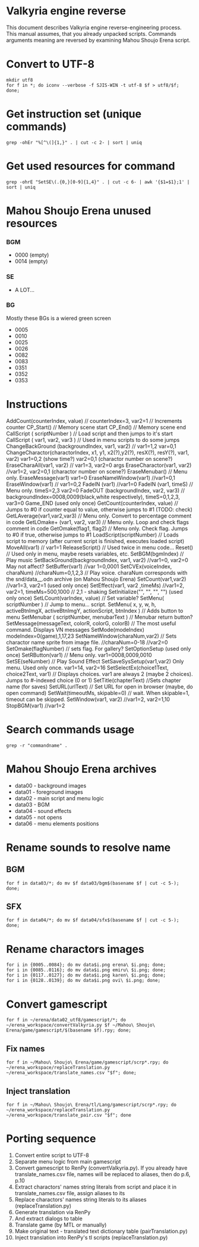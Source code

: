 # Valkyria engine reverse

This document describes Valkyria engine reverse-engineering process.
This manual assumes, that you already unpacked scripts.
Commands arguments meaning are reversed by examining Mahou Shoujo Erena script.

# Convert to UTF-8
```
mkdir utf8
for f in *; do iconv --verbose -f SJIS-WIN -t utf-8 $f > utf8/$f; done;
```

# Get instruction set (unique commands)
`grep -ohEr "%[^\(]{1,}" . | cut -c 2- | sort | uniq`

# Get used resources for command
`grep -ohrE "SetSE\(.{0,}[0-9]{1,4}" . | cut -c 6- | awk '{$1=$1};1' | sort | uniq`

# Mahou Shoujo Erena unused resources
### BGM
- 0000 (empty)
- 0014 (empty)
### SE
- A LOT...

### BG
Mostly these BGs is a wiered green screen
- 0005
- 0010
- 0025
- 0026
- 0082
- 0083
- 0351
- 0352
- 0353

# Instructions
AddCount(counterIndex, value) // counterIndex=3, var2=1 // Increments counter
CP_Start() // Memory scene start
CP_End() // Memory scene end
CallScript ( scriptNumber ) // Load	script and then jumps to it's start
CallScript ( var1, var2, var3 ) // Used in menu scripts to do some jumps
ChangeBackGround (backgroundIndex, var1, var2) // var1=1,2 var=0,1
ChangeCharactor(charactorIndex, x1, y1, x2(?),y2(?), resX(?), resY(?), var1, var2) var1=0,2 (show time?) var2=0,1 (charactor number on scene?)
EraseCharaAll(var1, var2) // var1=3, var2=0 args
EraseCharactor(var1, var2) //var1=2, var2=0,1 (charactor number on scene?)
EraseMenubar() // Menu only.
EraseMessage(var1) var1=0
EraseNameWindow(var1) //var1=0,1
EraseWindow(var1) // var1=0,2
FadeIN (var1) //var1=0 
FadeIN (var1, timeS) // Menu only. timeS=2,3 var2=0
FadeOUT (backgroundIndex, var2, var3)  // backgroundIndex=0008,0009(black,white respectively), timeS=0,1,2,3, var3=0 
Game_END (used only once)
GetCount(counterIndex, value) // Jumps to #0 if counter equal to value, otherwise jumps to #1 (TODO: check)
GetLAverage(var1,var2,var3) // Menu only. Convert to percentage comment in code
GetLOmake+ (var1, var2, var3) // Menu only. Loop and check flags comment in code
GetOmake(flag1, flag2) // Menu only. Check flag. Jumps to #0 if true, otherwise jumps to #1
LoadScript(scriptNumber) // Loads script to memory (after current script is finished, executes loaded script)
MoveAll(var1) // var1=1
ReleaseScript() // Used twice in menu code...
Reset() // Used only in menu, maybe resets variables, etc.
SetBGM(bgmIndex) // Play music
SetBackGround(backgroundIndex, var1, var2) //var1=0, var2=0 May not affect?
SetBuffer(var1) //var 1=0,0001
SetCVEx(voiceIndex, charaNum) //charaNum=0,1,2,3 // Play voice. charaNum corresponds with the snd/data__.odn archive (on Mahou Shoujo Erena)
SetCount(var1,var2) //var1=3, var2=1 (used only once)
SetEffect(var1, var2 ,timeMs) //var1=2, var2=1, timeMs=500,1000 // 2,1 - shaking
SetInitialize("", "", "", "") (used only once)
SetLCount(varIndex, value) // Set variable?
SetMenu( scriptNumber ) // Jump to menu... script.
SetMenu( x, y, w, h, activeBtnImgX, activeBtnImgY, actionScript, btnIndex ) // Adds button to menu
SetMenubar ( scriptNumber, menubarText ) // Menubar return button?
SetMessage(messageText, colorR, colorG, colorB) // The most useful command. Displays VN messages
SetMode(modeIndex) modeIndex=0(game),1,17,23
SetNameWindow(charaNum,var2) // Sets charactor name sprite from image file. //charaNum=0-18 //var2=0
SetOmake(flagNumber) // sets flag. For gallery?
SetOptionSetup (used only once)
SetRButton(var1) // Menu only. var1=0008,0009,0010
SetSE(seNumber) // Play Sound Effect
SetSaveSysSetup(var1,var2) Only menu. Used only once. var1=14, var2=16
SetSelectEx(choice1Text, choice2Text, var1) // Displays choices. var1 are always 2 (maybe 2 choices). Jumps to #-indexed choice (0 or 1) 
SetTitle(chapterText) //Sets chapter name (for saves)
SetURL(urlText) // Set URL for open in browser (maybe, do open command)
SetWait(timeoutMs, skipable=0) // wait. When skipable=1, timeout can be skipped.
SetWindow(var1, var2) //var1=2, var2=1,10
StopBGM(var1) //var1=2

# Search commands usage 
`grep -r "commandname" .`

# Mahou Shoujo Erena archives
- data00 - background images
- data01 - foreground images
- data02 - main script and menu logic
- data03 - BGM
- data04 - sound effects
- data05 - not opens
- data06 - menu elements positions

# Rename sounds to resolve name
## BGM
`for f in data03/*; do mv $f data03/bgm$(basename $f | cut -c 5-); done;`

## SFX
`for f in data04/*; do mv $f data04/sfx$(basename $f | cut -c 5-); done;`

# Rename charactors images
```
for i in {0005..0084}; do mv data$i.png erena\ $i.png; done;
for i in {0085..0116}; do mv data$i.png emiru\ $i.png; done;
for i in {0117..0127}; do mv data$i.png karen\ $i.png; done;
for i in {0128..0139}; do mv data$i.png ovi\ $i.png; done;
```
# Convert gamescript
`for f in ~/erena/data02_utf8/gamescript/*; do ~/erena_workspace/convertValkyria.py $f ~/Mahou\ Shoujo\ Erena/game/gamescript/$(basename $f).rpy; done;`
## Fix names
`for f in ~/Mahou\ Shoujo\ Erena/game/gamescript/scrp*.rpy; do ~/erena_workspace/replaceTranslation.py ~/erena_workspace/translate_names.csv "$f"; done;`
## Inject translation
`for f in ~/Mahou\ Shoujo\ Erena/tl/Lang/gamescript/scrp*.rpy; do ~/erena_workspace/replaceTranslation.py ~/erena_workspace/translate_pair.csv "$f"; done`

# Porting sequence
1. Convert entire script to UTF-8
2. Separate menu logic from main gamescript
3. Convert gamescript to RenPy (convertValkyria.py). If you already have translate_names.csv file, names will be replaced to aliases, then do p.6, p.10
4. Extract charactors' names string literals from script and place it in translate_names.csv file, assign aliases to its
5. Replace charactors' names string literals to its aliases (replaceTranslation.py)
6. Generate translation via RenPy
7. And extract dialogs to table
8. Translate game (by MTL or manually)
9. Make original text - translated text dictionary table (pairTranslation.py)
10. Inject translation into RenPy's tl scripts (replaceTranslation.py)
